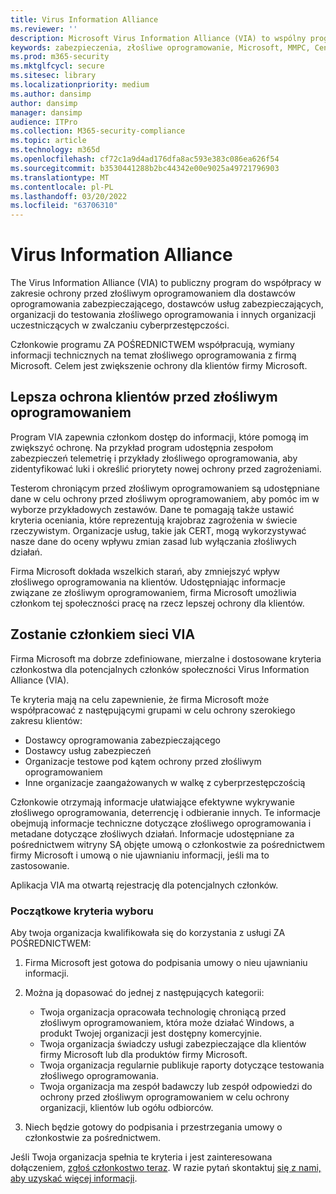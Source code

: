 ```yaml
---
title: Virus Information Alliance
ms.reviewer: ''
description: Microsoft Virus Information Alliance (VIA) to wspólny program ochrony przed złośliwym oprogramowaniem dla organizacji, które zwalczają cyberprzestępczość.
keywords: zabezpieczenia, złośliwe oprogramowanie, Microsoft, MMPC, Centrum firmy Microsoft ds. ochrony przed złośliwym oprogramowaniem, partnerzy, udostępnianie, przykłady, wymiana z dostawcami, CSS, alliance, WDSI
ms.prod: m365-security
ms.mktglfcycl: secure
ms.sitesec: library
ms.localizationpriority: medium
ms.author: dansimp
author: dansimp
manager: dansimp
audience: ITPro
ms.collection: M365-security-compliance
ms.topic: article
ms.technology: m365d
ms.openlocfilehash: cf72c1a9d4ad176dfa8ac593e383c086ea626f54
ms.sourcegitcommit: b3530441288b2bc44342e00e9025a49721796903
ms.translationtype: MT
ms.contentlocale: pl-PL
ms.lasthandoff: 03/20/2022
ms.locfileid: "63706310"
---
```

# <a name="virus-information-alliance"></a>Virus Information Alliance

The Virus Information Alliance (VIA) to publiczny program do współpracy w zakresie ochrony przed złośliwym oprogramowaniem dla dostawców oprogramowania zabezpieczającego, dostawców usług zabezpieczających, organizacji do testowania złośliwego oprogramowania i innych organizacji uczestniczących w zwalczaniu cyberprzestępczości.

Członkowie programu ZA POŚREDNICTWEM współpracują, wymiany informacji technicznych na temat złośliwego oprogramowania z firmą Microsoft. Celem jest zwiększenie ochrony dla klientów firmy Microsoft.

## <a name="better-protection-for-customers-against-malware"></a>Lepsza ochrona klientów przed złośliwym oprogramowaniem

Program VIA zapewnia członkom dostęp do informacji, które pomogą im zwiększyć ochronę. Na przykład program udostępnia zespołom zabezpieczeń telemetrię i przykłady złośliwego oprogramowania, aby zidentyfikować luki i określić priorytety nowej ochrony przed zagrożeniami.

Testerom chroniącym przed złośliwym oprogramowaniem są udostępniane dane w celu ochrony przed złośliwym oprogramowaniem, aby pomóc im w wyborze przykładowych zestawów. Dane te pomagają także ustawić kryteria oceniania, które reprezentują krajobraz zagrożenia w świecie rzeczywistym. Organizacje usług, takie jak CERT, mogą wykorzystywać nasze dane do oceny wpływu zmian zasad lub wyłączania złośliwych działań.

Firma Microsoft dokłada wszelkich starań, aby zmniejszyć wpływ złośliwego oprogramowania na klientów. Udostępniając informacje związane ze złośliwym oprogramowaniem, firma Microsoft umożliwia członkom tej społeczności pracę na rzecz lepszej ochrony dla klientów.

## <a name="becoming-a-member-of-via"></a>Zostanie członkiem sieci VIA

Firma Microsoft ma dobrze zdefiniowane, mierzalne i dostosowane kryteria członkostwa dla potencjalnych członków społeczności Virus Information Alliance (VIA).

Te kryteria mają na celu zapewnienie, że firma Microsoft może współpracować z następującymi grupami w celu ochrony szerokiego zakresu klientów:

- Dostawcy oprogramowania zabezpieczającego
- Dostawcy usług zabezpieczeń
- Organizacje testowe pod kątem ochrony przed złośliwym oprogramowaniem
- Inne organizacje zaangażowanych w walkę z cyberprzestępczością

Członkowie otrzymają informacje ułatwiające efektywne wykrywanie złośliwego oprogramowania, deterrencję i odbieranie innych. Te informacje obejmują informacje techniczne dotyczące złośliwego oprogramowania i metadane dotyczące złośliwych działań. Informacje udostępniane za pośrednictwem witryny SĄ objęte umową o członkostwie za pośrednictwem firmy Microsoft i umową o nie ujawnianiu informacji, jeśli ma to zastosowanie.

Aplikacja VIA ma otwartą rejestrację dla potencjalnych członków.

### <a name="initial-selection-criteria"></a>Początkowe kryteria wyboru

Aby twoja organizacja kwalifikowała się do korzystania z usługi ZA POŚREDNICTWEM:

1. Firma Microsoft jest gotowa do podpisania umowy o nieu ujawnianiu informacji.

2. Można ją dopasować do jednej z następujących kategorii:

    - Twoja organizacja opracowała technologię chroniącą przed złośliwym oprogramowaniem, która może działać Windows, a produkt Twojej organizacji jest dostępny komercyjnie.
    - Twoja organizacja świadczy usługi zabezpieczające dla klientów firmy Microsoft lub dla produktów firmy Microsoft.
    - Twoja organizacja regularnie publikuje raporty dotyczące testowania złośliwego oprogramowania.
    - Twoja organizacja ma zespół badawczy lub zespół odpowiedzi do ochrony przed złośliwym oprogramowaniem w celu ochrony organizacji, klientów lub ogółu odbiorców.

3. Niech będzie gotowy do podpisania i przestrzegania umowy o członkostwie za pośrednictwem.

Jeśli Twoja organizacja spełnia te kryteria i jest zainteresowana dołączeniem, [zgłoś członkostwo teraz](https://www.microsoft.com/wdsi/alliances/apply-alliance-membership). W razie pytań skontaktuj [się z nami, aby uzyskać więcej informacji](https://www.microsoft.com/wdsi/alliances/collaboration-inquiry).
